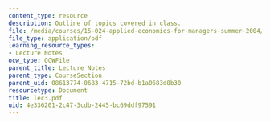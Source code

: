 ```yaml
---
content_type: resource
description: Outline of topics covered in class.
file: /media/courses/15-024-applied-economics-for-managers-summer-2004/4e3362012c473cdb2445bc69ddf97591_lec3.pdf
file_type: application/pdf
learning_resource_types:
- Lecture Notes
ocw_type: OCWFile
parent_title: Lecture Notes
parent_type: CourseSection
parent_uid: 08613774-0683-4715-72bd-b1a0683d8b30
resourcetype: Document
title: lec3.pdf
uid: 4e336201-2c47-3cdb-2445-bc69ddf97591
---
```

